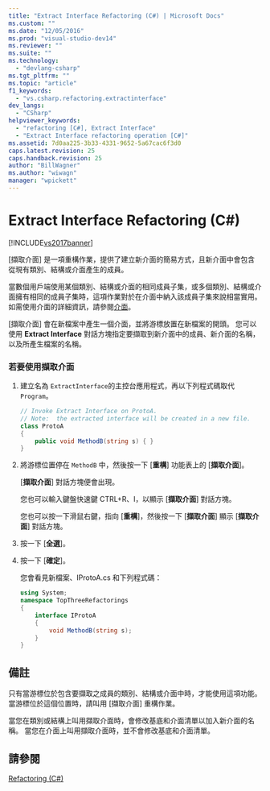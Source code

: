 ```yaml
---
title: "Extract Interface Refactoring (C#) | Microsoft Docs"
ms.custom: ""
ms.date: "12/05/2016"
ms.prod: "visual-studio-dev14"
ms.reviewer: ""
ms.suite: ""
ms.technology: 
  - "devlang-csharp"
ms.tgt_pltfrm: ""
ms.topic: "article"
f1_keywords: 
  - "vs.csharp.refactoring.extractinterface"
dev_langs: 
  - "CSharp"
helpviewer_keywords: 
  - "refactoring [C#], Extract Interface"
  - "Extract Interface refactoring operation [C#]"
ms.assetid: 7d0aa225-3b33-4331-9652-5a67cac6f3d0
caps.latest.revision: 25
caps.handback.revision: 25
author: "BillWagner"
ms.author: "wiwagn"
manager: "wpickett"
---
```

# Extract Interface Refactoring (C#)
[!INCLUDE[vs2017banner](../code-quality/includes/vs2017banner.md)]

\[擷取介面\] 是一項重構作業，提供了建立新介面的簡易方式，且新介面中會包含從現有類別、結構或介面產生的成員。  
  
 當數個用戶端使用某個類別、結構或介面的相同成員子集，或多個類別、結構或介面擁有相同的成員子集時，這項作業對於在介面中納入該成員子集來說相當實用。  如需使用介面的詳細資訊，請參閱[介面](/dotnet/csharp/programming-guide/interfaces/index)。  
  
 \[擷取介面\] 會在新檔案中產生一個介面，並將游標放置在新檔案的開頭。  您可以使用 **Extract Interface** 對話方塊指定要擷取到新介面中的成員、新介面的名稱，以及所產生檔案的名稱。  
  
### 若要使用擷取介面  
  
1.  建立名為 `ExtractInterface`的主控台應用程式，再以下列程式碼取代 `Program`。  
  
    ```c#  
    // Invoke Extract Interface on ProtoA.  
    // Note:  the extracted interface will be created in a new file.  
    class ProtoA  
    {  
        public void MethodB(string s) { }  
    }  
    ```  
  
2.  將游標位置停在 `MethodB` 中，然後按一下 \[**重構**\] 功能表上的 \[**擷取介面**\]。  
  
     \[**擷取介面**\] 對話方塊便會出現。  
  
     您也可以輸入鍵盤快速鍵 CTRL\+R、I，以顯示 \[**擷取介面**\] 對話方塊。  
  
     您也可以按一下滑鼠右鍵，指向 \[**重構**\]，然後按一下 \[**擷取介面**\] 顯示 \[**擷取介面**\] 對話方塊。  
  
3.  按一下 \[**全選**\]。  
  
4.  按一下 \[**確定**\]。  
  
     您會看見新檔案、IProtoA.cs 和下列程式碼：  
  
    ```c#  
    using System;  
    namespace TopThreeRefactorings  
    {  
        interface IProtoA  
        {  
            void MethodB(string s);  
        }  
    }  
    ```  
  
## 備註  
 只有當游標位於包含要擷取之成員的類別、結構或介面中時，才能使用這項功能。  當游標位於這個位置時，請叫用 \[擷取介面\] 重構作業。  
  
 當您在類別或結構上叫用擷取介面時，會修改基底和介面清單以加入新介面的名稱。  當您在介面上叫用擷取介面時，並不會修改基底和介面清單。  
  
## 請參閱  
 [Refactoring \(C\#\)](../csharp-ide/refactoring-csharp.md)